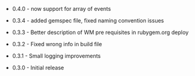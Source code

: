 - 0.4.0 - now support for array of events

- 0.3.4 - added gemspec file, fixed naming convention issues

- 0.3.3 - Better description of WM pre requisites in rubygem.org deploy

- 0.3.2 - Fixed wrong info in build file

- 0.3.1 - Small logging improvements

- 0.3.0 - Initial release
 

